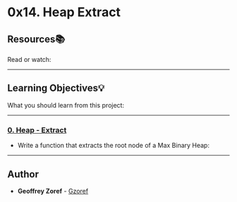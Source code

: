 # 0x14. Heap Extract

## Resources:books:
Read or watch:

---
## Learning Objectives:bulb:
What you should learn from this project:

---

### [0. Heap - Extract](./0-heap_extract.c)
* Write a function that extracts the root node of a Max Binary Heap:

---

## Author
* **Geoffrey Zoref** - [Gzoref](https://github.com/Gzoref)